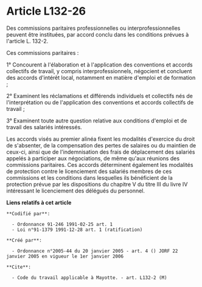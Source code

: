 # Article L132-26

Des commissions paritaires professionnelles ou interprofessionnelles peuvent être instituées, par accord conclu dans les
conditions prévues à l'article L. 132-2.

Ces commissions paritaires :

1° Concourent à l'élaboration et à l'application des conventions et accords collectifs de travail, y compris
interprofessionnels, négocient et concluent des accords d'intérêt local, notamment en matière d'emploi et de formation ;

2° Examinent les réclamations et différends individuels et collectifs nés de l'interprétation ou de l'application des
conventions et accords collectifs de travail ;

3° Examinent toute autre question relative aux conditions d'emploi et de travail des salariés intéressés.

Les accords visés au premier alinéa fixent les modalités d'exercice du droit de s'absenter, de la compensation des pertes de
salaires ou du maintien de ceux-ci, ainsi que de l'indemnisation des frais de déplacement des salariés appelés à participer
aux négociations, de même qu'aux réunions des commissions paritaires. Ces accords déterminent également les modalités de
protection contre le licenciement des salariés membres de ces commissions et les conditions dans lesquelles ils bénéficient
de la protection prévue par les dispositions du chapitre V du titre III du livre IV intéressant le licenciement des délégués
du personnel.

**Liens relatifs à cet article**

	**Codifié par**:

	  - Ordonnance 91-246 1991-02-25 art. 1
	  - Loi n°91-1379 1991-12-28 art. 1 (ratification)

	**Créé par**:

	  - Ordonnance n°2005-44 du 20 janvier 2005 - art. 4 () JORF 22 janvier 2005 en vigueur le 1er janvier 2006

	**Cite**:

	  - Code du travail applicable à Mayotte. - art. L132-2 (M)
